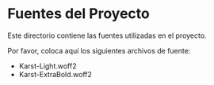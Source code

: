 # Fuentes del Proyecto

Este directorio contiene las fuentes utilizadas en el proyecto.

Por favor, coloca aquí los siguientes archivos de fuente:
- Karst-Light.woff2
- Karst-ExtraBold.woff2